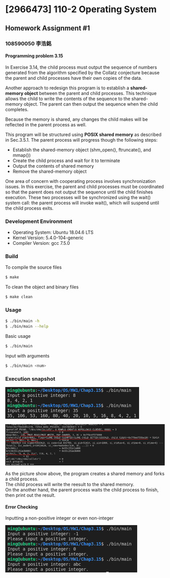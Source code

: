 # [2966473] 110-2 Operating System

## Homework Assignment #1

### 108590050 李浩銘

#### Programming problem 3.15

In Exercise 3.14, the child process must output the sequence of numbers generated from the algorithm specified by the Collatz conjecture because the parent and child processes have their own copies of the data. 

Another approach to redesign this program is to establish a **shared-memory object** between the parent and child processes. This technique allows the child to write the contents of the sequence to the shared-memory object. The parent can then output the sequence when the child completes. 

Because the memory is shared, any changes the child makes will be reflected in the parent process as well.

This program will be structured using **POSIX shared memory** as described in Sec.3.5.1. The parent process will progress though the following steps: 
- Establish the shared-memory object (shm_open(), ftruncate(), and mmap())
- Create the child process and wait for it to terminate
- Output the contents of shared memory
- Remove the shared-memory object 

One area of concern with cooperating process involves synchronization issues. In this exercise, the parent and child processes must be coordinated so that the parent does not output the sequence until the child finishes execution. These two processes will be synchronized using the wait() system call: the parent process will invoke wait(), which will suspend until the child process exits.

### Development Environment
- Operating System: Ubuntu 18.04.6 LTS
- Kernel Version: 5.4.0-104-generic
- Compiler Version: gcc 7.5.0

### Build
To compile the source files
```bash
$ make
```

To clean the object and binary files
```bash
$ make clean
```

### Usage
```bash
$ ./bin/main -h
$ ./bin/main --help
```

Basic usage
```bash
$ ./bin/main
```

Input with arguments
```bash
$ ./bin/main <num>
```

### Execution snapshot
![img](./doc/simpleTest.png)

![img](./doc/strace.png)

As the picture show above, the program creates a shared memory and forks a child process.  
The child process will write the reesult to the shared memory.  
On the another hand, the parent process waits the child process to finish, then print out the result.

#### Error Checking
Inputting a non-positive integer or even non-integer

![img](./doc/errorCheck.png)